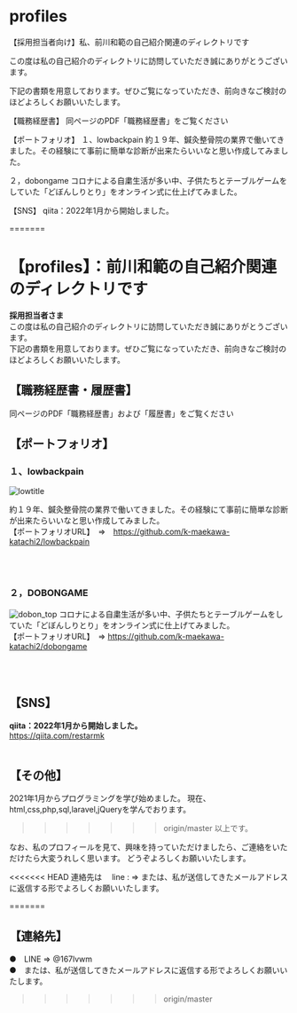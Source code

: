 # profiles
【採用担当者向け】私、前川和範の自己紹介関連のディレクトリです


この度は私の自己紹介のディレクトリに訪問していただき誠にありがとうございます。

下記の書類を用意しております。ぜひご覧になっていただき、前向きなご検討のほどよろしくお願いいたします。

【職務経歴書】
同ページのPDF「職務経歴書」をご覧ください

【ポートフォリオ】
１、lowbackpain
約１９年、鍼灸整骨院の業界で働いてきました。その経験にて事前に簡単な診断が出来たらいいなと思い作成してみました。

２，dobongame
コロナによる自粛生活が多い中、子供たちとテーブルゲームをしていた「どぼんしりとり」をオンライン式に仕上げてみました。

【SNS】
qiita：2022年1月から開始しました。

=======
# 【profiles】：前川和範の自己紹介関連のディレクトリです
__採用担当者さま__
<br>
この度は私の自己紹介のディレクトリに訪問していただき誠にありがとうございます。
<br>
下記の書類を用意しております。ぜひご覧になっていただき、前向きなご検討のほどよろしくお願いいたします。

## 【職務経歴書・履歴書】
同ページのPDF「職務経歴書」および「履歴書」をご覧ください
<br>

## 【ポートフォリオ】
### １、lowbackpain

![lowtitle](https://user-images.githubusercontent.com/96406041/150726937-2e3654f9-fd59-4b52-84a5-dcf2f9be46d7.PNG)

約１９年、鍼灸整骨院の業界で働いてきました。その経験にて事前に簡単な診断が出来たらいいなと思い作成してみました。
<br>
【ポートフォリオURL】　⇒　https://github.com/k-maekawa-katachi2/lowbackpain

<br>
<br>

### ２，DOBONGAME

![dobon_top](https://user-images.githubusercontent.com/96406041/149598323-247c107c-a10a-4ff0-91e3-3e2938f2a903.PNG)
コロナによる自粛生活が多い中、子供たちとテーブルゲームをしていた「どぼんしりとり」をオンライン式に仕上げてみました。
<br>
【ポートフォリオURL】　⇒ https://github.com/k-maekawa-katachi2/dobongame

<br>
<br>

## 【SNS】
__qiita：2022年1月から開始しました。__
<br>
https://qiita.com/restarmk
<br>
<br>

## 【その他】
2021年1月からプログラミングを学び始めました。
現在、html,css,php,sql,laravel,jQueryを学んでおります。
>>>>>>> origin/master
以上です。

なお、私のプロフィールを見て、興味を持っていただけましたら、ご連絡をいただけたら大変うれしく思います。
どうぞよろしくお願いいたします。

<<<<<<< HEAD
連絡先は　
line : =>         または、私が送信してきたメールアドレスに返信する形でよろしくお願いいたします。



=======
## 【連絡先】　
●　LINE => @167lvwm 
<br>
●　または、私が送信してきたメールアドレスに返信する形でよろしくお願いいたします。
>>>>>>> origin/master


